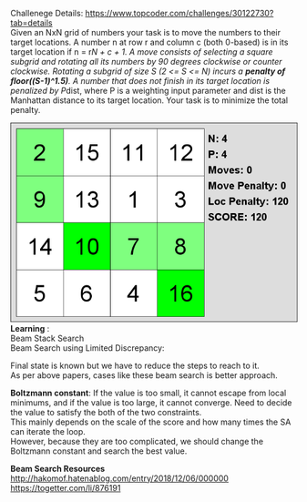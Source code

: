 Challenege Details: https://www.topcoder.com/challenges/30122730?tab=details  
Given an NxN grid of numbers your task is to move the numbers to their target locations. A number n at row r and column c (both 0-based) is in its target location if n = r*N + c + 1. A move consists of selecting a square subgrid and rotating all its numbers by 90 degrees clockwise or counter clockwise. Rotating a subgrid of size S (2 <= S <= N) incurs a **penalty of floor((S-1)^1.5)**. A number that does not finish in its target location is penalized by P*dist, where P is a weighting input parameter and dist is the Manhattan distance to its target location. Your task is to minimize the total penalty.

![](Opt2.gif)  
**Learning** :  
Beam Stack Search  
Beam Search using Limited Discrepancy:  

Final state is known but we have to reduce the steps to reach to it.  
As per above papers, cases like these beam search is better approach.  

**Boltzmann constant**: If the value is too small, it cannot escape from local minimums, and if
the value is too large, it cannot converge. Need to decide the value to satisfy the both of the two constraints.  
This mainly depends on the scale of the score and how many times the SA can iterate the loop.  
However, because they are too complicated, we should change the Boltzmann constant and search the best value.  


**Beam Search Resources**  
http://hakomof.hatenablog.com/entry/2018/12/06/000000  
https://togetter.com/li/876191  
